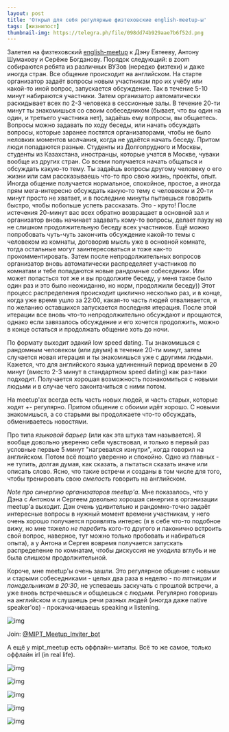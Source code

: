 ```yaml
---
layout: post
title: 'Открыл для себя регулярные физтеховские english-meetup-ы'
tags: [жизнипост]
thumbnail-img: https://telegra.ph/file/098dd74b929aae7b6f52d.png
---
```


Залетел на физтеховский [english-meetup](https://t.me/mipt_meetup) к Дэну Евтееву, Антону Шумакову и Серёже Богданову. Порядок следующий: в zoom собираются ребята из различных ВУЗов (нередко физтехи) и даже иногда стран. Все общение происходит на английском. На старте организатор задаёт вопросы новым участникам про их учёбу или какой-то иной вопрос, запускается обсуждение. Так в течение 5-10 минут набираются участники. Затем организатор автоматически раскидывает всех по 2-3 человека в сессионные залы. В течение 20-ти минут ты знакомишься со своим собеседником (бывает, что вы один на один, и третьего участника нет), задаёшь ему вопросы, вы общаетесь. Вопросы можно задавать по ходу беседы, или начать обсуждать вопросы, которые заранее постятся организаторами, чтобы не было неловких моментов молчания, когда не удаётся начать беседу. Притом люди попадаются разные. Студенты из Долгопрудного и Москвы, студенты из Казахстана, иностранцы, которые учатся в Москве, чуваки вообще из других стран. Со всеми получается начать общаться и обсуждать какую-то тему. Ты задаёшь вопросы другому человеку о его жизни или сам рассказываешь что-то про свою жизнь, проекты, опыт. Иногда общение получается нормальное, спокойное, простое, а иногда прям мега-интересно обсуждать какую-то тему с человеком и 20-ти минут просто не хватает, и в последние минуты пытаешься говорить быстро, чтобы побольше успеть рассказать. Это - круто! После истечения 20-минут вас всех обратно возвращает в основной зал и организатор вновь начинает задавать кому-то вопросы, делает паузу на не слишком продолжительную беседу всех участников. Ещё можно попробовать чуть-чуть закончить обсуждение какой-то темы с человеком из комнаты, договорив мысль уже в основной комнате, тогда остальные могут заинтересоваться и тоже как-то прокомментировать. Затем после непродолжительных вопросов организатор вновь автоматически распределяет участников по комнатам и тебе попадаются новые рандомные собеседники. Или может попасться тот же и вы продолжите беседу, у меня такое было один раз и это было неожиданно, но норм, продолжили беседу)) Этот процесс распределения происходит циклично несколько раз, и в конце, когда уже время ушло за 22:00, какая-то часть людей отваливается, и по желанию оставшихся запускается последняя итерация. После этой итерации все вновь что-то непродолжительно обсуждают и прощаются, однако если завязалось обсуждение и его хочется продолжить, можно в конце остаться и продолжать общение хоть до ночи.

По формату выходит эдакий low speed dating. Ты знакомишься с рандомным человеком (или двумя) в течение 20-ти минут, затем случается новая итерация и ты знакомишься уже с другими людьми. Кажется, что для английского языка удлиненный период времени в 20 минут (вместо 2-3 минут в стандартном speed dating) как раз-таки подходит. Получается хорошая возможность познакомиться с новыми людьми и в случае чего законтачиться с ними потом.

На meetup'ах всегда есть часть новых людей, и часть старых, которые ходят +- регулярно. Притом общение с обоими идёт хорошо. С новыми знакомишься, а со старыми вы продолжаете что-то обсуждать, обмениваетесь новостями.

Про типа *языковой барьер* (или как эта штука там называется). Я вообще довольно уверенно себя чувствовал, и только в первый раз условные первые 5 минут "нагревался изнутри", когда говорил на английском. Потом всё пошло уверенно и спокойно. Одно из главных - не тупить, долгая думая, как сказать, а пытаться сказать иначе или описать слово. Ясно, что такие встречи и созданы в том числе для того, чтобы тренировать свою *смелость* говорить на английском.

*Note про синергию организаторов meetup'a*. Мне показалось, что у Дэна с Антоном и Сергеем довольно хорошая синергия в организации meetup'a выходит. Дэн очень удивительно и рандомно-точно задаёт интересные вопросы в нужный момент времени участникам, у него очень хорошо получается проявлять интерес (я в себе что-то подобное вижу, но мне тяжело *не перебить* кого-то другого и лаконично встроить свой вопрос, наверное, тут можно только пробовать и набираться опыта), а у Антона и Сергея вовремя получается запускать распределение по комнатам, чтобы дискуссия не уходила вглубь и не была слишком продолжительной.

Короче, мне meetup'ы очень зашли. Это регулярное общение с новыми и старыми собеседниками - целых два раза в неделю - по *пятницам и понедельникам в 20:30*, не успеваешь заскучать с прошлой встречи, а уже вновь встречаешься и общаешься с людьми. Регулярно говоришь на английском и слушаешь речи разных людей (иногда даже native speaker'ов) - прокачкачиваешь speaking и listening.

![img](https://telegra.ph/file/4bf4286daa72f6c8dd635.png)





Join: [@MIPT_Meetup_Inviter_bot](http://t.me/MIPT_Meetup_Inviter_bot)



А ещё у mipt_meetup есть оффлайн-митапы. Всё то же самое, только оффлайн irl (in real life).

![img](https://telegra.ph/file/dabc022ed2aec79cd8909.png)





![img](https://telegra.ph/file/098dd74b929aae7b6f52d.png)





![img](https://telegra.ph/file/f80548fec7dffdbfcece7.png)





![img](https://telegra.ph/file/aa113e19e46ea2ca152c3.png)





![img](https://telegra.ph/file/bbb1e23a1f6686f3b1381.png)